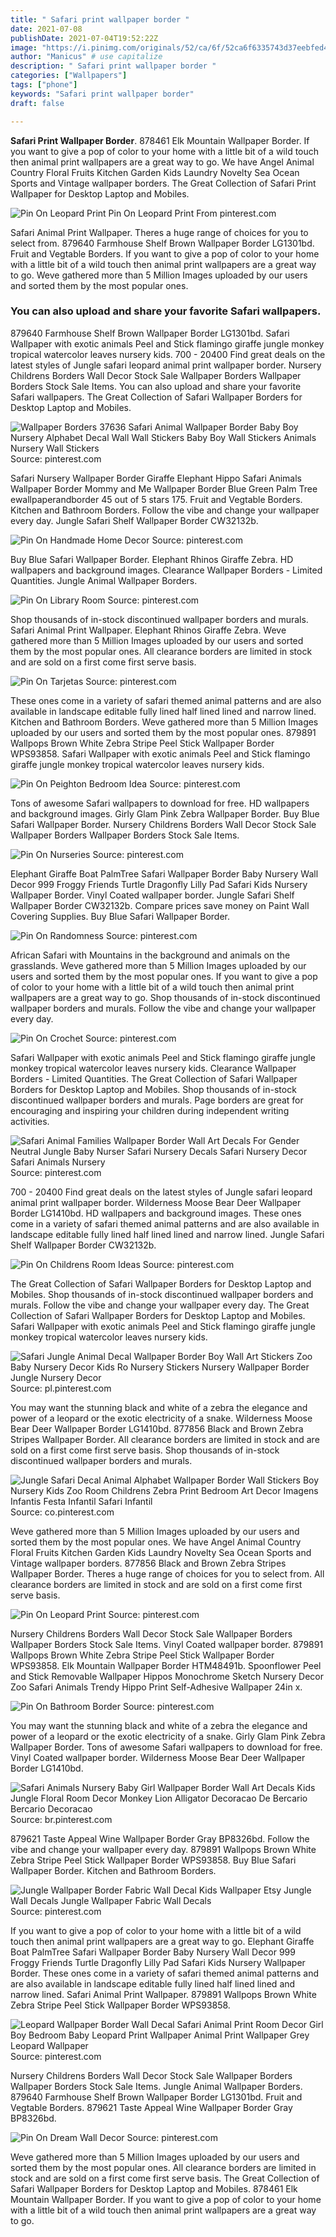 ```yaml
---
title: " Safari print wallpaper border "
date: 2021-07-08
publishDate: 2021-07-04T19:52:22Z
image: "https://i.pinimg.com/originals/52/ca/6f/52ca6f6335743d37eebfed489e6a91db.jpg"
author: "Manicus" # use capitalize
description: " Safari print wallpaper border "
categories: ["Wallpapers"]
tags: ["phone"]
keywords: "Safari print wallpaper border"
draft: false

---
```



**Safari Print Wallpaper Border**. 878461 Elk Mountain Wallpaper Border. If you want to give a pop of color to your home with a little bit of a wild touch then animal print wallpapers are a great way to go. We have Angel Animal Country Floral Fruits Kitchen Garden Kids Laundry Novelty Sea Ocean Sports and Vintage wallpaper borders. The Great Collection of Safari Print Wallpaper for Desktop Laptop and Mobiles.

![Pin On Leopard Print](https://i.pinimg.com/originals/38/2a/8b/382a8b49cfd48c714f2b768dd45eb940.jpg "Pin On Leopard Print")
Pin On Leopard Print From pinterest.com


Safari Animal Print Wallpaper. Theres a huge range of choices for you to select from. 879640 Farmhouse Shelf Brown Wallpaper Border LG1301bd. Fruit and Vegtable Borders. If you want to give a pop of color to your home with a little bit of a wild touch then animal print wallpapers are a great way to go. Weve gathered more than 5 Million Images uploaded by our users and sorted them by the most popular ones.

### You can also upload and share your favorite Safari wallpapers.

879640 Farmhouse Shelf Brown Wallpaper Border LG1301bd. Safari Wallpaper with exotic animals Peel and Stick flamingo giraffe jungle monkey tropical watercolor leaves nursery kids. 700 - 20400 Find great deals on the latest styles of Jungle safari leopard animal print wallpaper border. Nursery Childrens Borders Wall Decor Stock Sale Wallpaper Borders Wallpaper Borders Stock Sale Items. You can also upload and share your favorite Safari wallpapers. The Great Collection of Safari Wallpaper Borders for Desktop Laptop and Mobiles.


![Wallpaper Borders 37636 Safari Animal Wallpaper Border Baby Boy Nursery Alphabet Decal Wall Wall Stickers Baby Boy Wall Stickers Animals Nursery Wall Stickers](https://i.pinimg.com/originals/70/73/12/7073128dce00f7fa2513ee7e9263348f.jpg "Wallpaper Borders 37636 Safari Animal Wallpaper Border Baby Boy Nursery Alphabet Decal Wall Wall Stickers Baby Boy Wall Stickers Animals Nursery Wall Stickers")
Source: pinterest.com

Safari Nursery Wallpaper Border Giraffe Elephant Hippo Safari Animals Wallpaper Border Mommy and Me Wallpaper Border Blue Green Palm Tree ewallpaperandborder 45 out of 5 stars 175. Fruit and Vegtable Borders. Kitchen and Bathroom Borders. Follow the vibe and change your wallpaper every day. Jungle Safari Shelf Wallpaper Border CW32132b.

![Pin On Handmade Home Decor](https://i.pinimg.com/originals/cf/3c/5c/cf3c5c3e7ed49eb2f60e2461665eaff8.jpg "Pin On Handmade Home Decor")
Source: pinterest.com

Buy Blue Safari Wallpaper Border. Elephant Rhinos Giraffe Zebra. HD wallpapers and background images. Clearance Wallpaper Borders - Limited Quantities. Jungle Animal Wallpaper Borders.

![Pin On Library Room](https://i.pinimg.com/originals/09/1f/d9/091fd9c3e4f38d95c3014dbc03d13863.jpg "Pin On Library Room")
Source: pinterest.com

Shop thousands of in-stock discontinued wallpaper borders and murals. Safari Animal Print Wallpaper. Elephant Rhinos Giraffe Zebra. Weve gathered more than 5 Million Images uploaded by our users and sorted them by the most popular ones. All clearance borders are limited in stock and are sold on a first come first serve basis.

![Pin On Tarjetas](https://i.pinimg.com/originals/e2/51/6c/e2516c68abb0303cb1008804fce38429.jpg "Pin On Tarjetas")
Source: pinterest.com

These ones come in a variety of safari themed animal patterns and are also available in landscape editable fully lined half lined lined and narrow lined. Kitchen and Bathroom Borders. Weve gathered more than 5 Million Images uploaded by our users and sorted them by the most popular ones. 879891 Wallpops Brown White Zebra Stripe Peel Stick Wallpaper Border WPS93858. Safari Wallpaper with exotic animals Peel and Stick flamingo giraffe jungle monkey tropical watercolor leaves nursery kids.

![Pin On Peighton Bedroom Idea](https://i.pinimg.com/originals/04/95/77/0495776ab50470cac5ef838255fda781.jpg "Pin On Peighton Bedroom Idea")
Source: pinterest.com

Tons of awesome Safari wallpapers to download for free. HD wallpapers and background images. Girly Glam Pink Zebra Wallpaper Border. Buy Blue Safari Wallpaper Border. Nursery Childrens Borders Wall Decor Stock Sale Wallpaper Borders Wallpaper Borders Stock Sale Items.

![Pin On Nurseries](https://i.pinimg.com/originals/1c/b3/97/1cb397b66d2a8a91ad24d18fb4f7c0da.jpg "Pin On Nurseries")
Source: pinterest.com

Elephant Giraffe Boat PalmTree Safari Wallpaper Border Baby Nursery Wall Decor 999 Froggy Friends Turtle Dragonfly Lilly Pad Safari Kids Nursery Wallpaper Border. Vinyl Coated wallpaper border. Jungle Safari Shelf Wallpaper Border CW32132b. Compare prices save money on Paint Wall Covering Supplies. Buy Blue Safari Wallpaper Border.

![Pin On Randomness](https://i.pinimg.com/originals/a2/98/01/a29801c044c5d208e38a853fa2f533a7.jpg "Pin On Randomness")
Source: pinterest.com

African Safari with Mountains in the background and animals on the grasslands. Weve gathered more than 5 Million Images uploaded by our users and sorted them by the most popular ones. If you want to give a pop of color to your home with a little bit of a wild touch then animal print wallpapers are a great way to go. Shop thousands of in-stock discontinued wallpaper borders and murals. Follow the vibe and change your wallpaper every day.

![Pin On Crochet](https://i.pinimg.com/originals/1d/68/ed/1d68edecca8218e5142f7316c9cc0061.jpg "Pin On Crochet")
Source: pinterest.com

Safari Wallpaper with exotic animals Peel and Stick flamingo giraffe jungle monkey tropical watercolor leaves nursery kids. Clearance Wallpaper Borders - Limited Quantities. The Great Collection of Safari Wallpaper Borders for Desktop Laptop and Mobiles. Shop thousands of in-stock discontinued wallpaper borders and murals. Page borders are great for encouraging and inspiring your children during independent writing activities.

![Safari Animal Families Wallpaper Border Wall Art Decals For Gender Neutral Jungle Baby Nurser Safari Nursery Decals Safari Nursery Decor Safari Animals Nursery](https://i.pinimg.com/originals/46/a2/7e/46a27e89da97447a902b5331062bb0f5.jpg "Safari Animal Families Wallpaper Border Wall Art Decals For Gender Neutral Jungle Baby Nurser Safari Nursery Decals Safari Nursery Decor Safari Animals Nursery")
Source: pinterest.com

700 - 20400 Find great deals on the latest styles of Jungle safari leopard animal print wallpaper border. Wilderness Moose Bear Deer Wallpaper Border LG1410bd. HD wallpapers and background images. These ones come in a variety of safari themed animal patterns and are also available in landscape editable fully lined half lined lined and narrow lined. Jungle Safari Shelf Wallpaper Border CW32132b.

![Pin On Childrens Room Ideas](https://i.pinimg.com/originals/e4/2f/f2/e42ff2557eec31ce219f35a1726047bb.jpg "Pin On Childrens Room Ideas")
Source: pinterest.com

The Great Collection of Safari Wallpaper Borders for Desktop Laptop and Mobiles. Shop thousands of in-stock discontinued wallpaper borders and murals. Follow the vibe and change your wallpaper every day. The Great Collection of Safari Wallpaper Borders for Desktop Laptop and Mobiles. Safari Wallpaper with exotic animals Peel and Stick flamingo giraffe jungle monkey tropical watercolor leaves nursery kids.

![Safari Jungle Animal Decal Wallpaper Border Boy Wall Art Stickers Zoo Baby Nursery Decor Kids Ro Nursery Stickers Nursery Wallpaper Border Jungle Nursery Decor](https://i.pinimg.com/originals/38/38/6e/38386e4a1391e741ef7793b7e952212c.jpg "Safari Jungle Animal Decal Wallpaper Border Boy Wall Art Stickers Zoo Baby Nursery Decor Kids Ro Nursery Stickers Nursery Wallpaper Border Jungle Nursery Decor")
Source: pl.pinterest.com

You may want the stunning black and white of a zebra the elegance and power of a leopard or the exotic electricity of a snake. Wilderness Moose Bear Deer Wallpaper Border LG1410bd. 877856 Black and Brown Zebra Stripes Wallpaper Border. All clearance borders are limited in stock and are sold on a first come first serve basis. Shop thousands of in-stock discontinued wallpaper borders and murals.

![Jungle Safari Decal Animal Alphabet Wallpaper Border Wall Stickers Boy Nursery Kids Zoo Room Childrens Zebra Print Bedroom Art Decor Imagens Infantis Festa Infantil Safari Infantil](https://i.pinimg.com/originals/5d/ea/02/5dea02be713476212bd9ba994f69e701.jpg "Jungle Safari Decal Animal Alphabet Wallpaper Border Wall Stickers Boy Nursery Kids Zoo Room Childrens Zebra Print Bedroom Art Decor Imagens Infantis Festa Infantil Safari Infantil")
Source: co.pinterest.com

Weve gathered more than 5 Million Images uploaded by our users and sorted them by the most popular ones. We have Angel Animal Country Floral Fruits Kitchen Garden Kids Laundry Novelty Sea Ocean Sports and Vintage wallpaper borders. 877856 Black and Brown Zebra Stripes Wallpaper Border. Theres a huge range of choices for you to select from. All clearance borders are limited in stock and are sold on a first come first serve basis.

![Pin On Leopard Print](https://i.pinimg.com/originals/38/2a/8b/382a8b49cfd48c714f2b768dd45eb940.jpg "Pin On Leopard Print")
Source: pinterest.com

Nursery Childrens Borders Wall Decor Stock Sale Wallpaper Borders Wallpaper Borders Stock Sale Items. Vinyl Coated wallpaper border. 879891 Wallpops Brown White Zebra Stripe Peel Stick Wallpaper Border WPS93858. Elk Mountain Wallpaper Border HTM48491b. Spoonflower Peel and Stick Removable Wallpaper Hippos Monochrome Sketch Nursery Decor Zoo Safari Animals Trendy Hippo Print Self-Adhesive Wallpaper 24in x.

![Pin On Bathroom Border](https://i.pinimg.com/originals/65/ad/86/65ad86ce31d19feedbeb304c6c89d78a.jpg "Pin On Bathroom Border")
Source: pinterest.com

You may want the stunning black and white of a zebra the elegance and power of a leopard or the exotic electricity of a snake. Girly Glam Pink Zebra Wallpaper Border. Tons of awesome Safari wallpapers to download for free. Vinyl Coated wallpaper border. Wilderness Moose Bear Deer Wallpaper Border LG1410bd.

![Safari Animals Nursery Baby Girl Wallpaper Border Wall Art Decals Kids Jungle Floral Room Decor Monkey Lion Alligator Decoracao De Bercario Bercario Decoracao](https://i.pinimg.com/originals/7b/e7/ea/7be7ea59260fdcd0b7997ee116ff8212.jpg "Safari Animals Nursery Baby Girl Wallpaper Border Wall Art Decals Kids Jungle Floral Room Decor Monkey Lion Alligator Decoracao De Bercario Bercario Decoracao")
Source: br.pinterest.com

879621 Taste Appeal Wine Wallpaper Border Gray BP8326bd. Follow the vibe and change your wallpaper every day. 879891 Wallpops Brown White Zebra Stripe Peel Stick Wallpaper Border WPS93858. Buy Blue Safari Wallpaper Border. Kitchen and Bathroom Borders.

![Jungle Wallpaper Border Fabric Wall Decal Kids Wallpaper Etsy Jungle Wall Decals Jungle Wallpaper Fabric Wall Decals](https://i.pinimg.com/originals/f8/97/eb/f897ebc805a235019383a69de3cf9ad3.jpg "Jungle Wallpaper Border Fabric Wall Decal Kids Wallpaper Etsy Jungle Wall Decals Jungle Wallpaper Fabric Wall Decals")
Source: pinterest.com

If you want to give a pop of color to your home with a little bit of a wild touch then animal print wallpapers are a great way to go. Elephant Giraffe Boat PalmTree Safari Wallpaper Border Baby Nursery Wall Decor 999 Froggy Friends Turtle Dragonfly Lilly Pad Safari Kids Nursery Wallpaper Border. These ones come in a variety of safari themed animal patterns and are also available in landscape editable fully lined half lined lined and narrow lined. Safari Animal Print Wallpaper. 879891 Wallpops Brown White Zebra Stripe Peel Stick Wallpaper Border WPS93858.

![Leopard Wallpaper Border Wall Decal Safari Animal Print Room Decor Girl Boy Bedroom Baby Leopard Print Wallpaper Animal Print Wallpaper Grey Leopard Wallpaper](https://i.pinimg.com/originals/8c/5a/7a/8c5a7ae1c24e4d377df1c5769e01674a.jpg "Leopard Wallpaper Border Wall Decal Safari Animal Print Room Decor Girl Boy Bedroom Baby Leopard Print Wallpaper Animal Print Wallpaper Grey Leopard Wallpaper")
Source: pinterest.com

Nursery Childrens Borders Wall Decor Stock Sale Wallpaper Borders Wallpaper Borders Stock Sale Items. Jungle Animal Wallpaper Borders. 879640 Farmhouse Shelf Brown Wallpaper Border LG1301bd. Fruit and Vegtable Borders. 879621 Taste Appeal Wine Wallpaper Border Gray BP8326bd.

![Pin On Dream Wall Decor](https://i.pinimg.com/originals/52/ca/6f/52ca6f6335743d37eebfed489e6a91db.jpg "Pin On Dream Wall Decor")
Source: pinterest.com

Weve gathered more than 5 Million Images uploaded by our users and sorted them by the most popular ones. All clearance borders are limited in stock and are sold on a first come first serve basis. The Great Collection of Safari Wallpaper Borders for Desktop Laptop and Mobiles. 878461 Elk Mountain Wallpaper Border. If you want to give a pop of color to your home with a little bit of a wild touch then animal print wallpapers are a great way to go.

